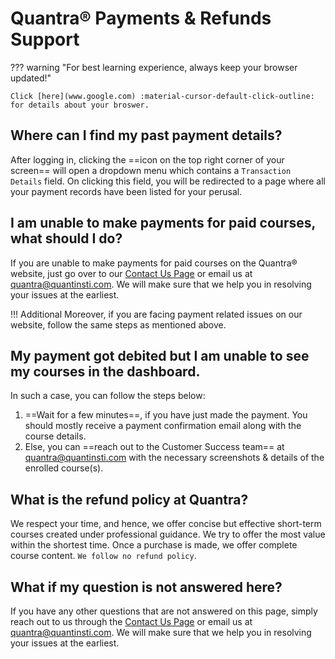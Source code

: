 # Quantra® Payments & Refunds Support

??? warning "For best learning experience, always keep your browser updated!"

    Click [here](www.google.com) :material-cursor-default-click-outline: for details about your broswer. 

## Where can I find my past payment details?

After logging in, clicking the ==icon on the top right corner of your screen== 
will open a dropdown menu which contains a `Transaction Details` field. On 
clicking this field, you will be redirected to a page where all your 
payment records have been listed for your perusal.

## I am unable to make payments for paid courses, what should I do?

If you are unable to make payments for paid courses on the Quantra® website, just go over to our
[Contact Us Page](https://www.quantinsti.com/contact-us) or email us at [quantra@quantinsti.com](quantra@quantinsti.com). 
We will make sure that we help you in resolving your issues at the earliest.

!!! Additional
    Moreover, if you are facing payment related issues on our 
    website, follow the same steps as mentioned above.

## My payment got debited but I am unable to see my courses in the dashboard.

In such a case, you can follow the steps below:

1. ==Wait for a few minutes==, if you have just made the payment. You 
should mostly receive a payment confirmation email along with the course 
details.
2. Else, you can ==reach out to the Customer Success team== at 
[quantra@quantinsti.com](quantra@quantinsti.com) with the necessary 
screenshots & details of the enrolled course(s).

## What is the refund policy at Quantra?

We respect your time, and hence, we offer concise but effective short-term 
courses created under professional guidance. We try to offer the most value 
within the shortest time. Once a purchase is made, we offer complete course 
content. `We follow no refund policy`.

## What if my question is not answered here?

If you have any other questions that are not answered on this page, simply reach out to us through the 
[Contact Us Page](https://www.quantinsti.com/contact-us) or email us at [quantra@quantinsti.com](quantra@quantinsti.com). 
We will make sure that we help you in resolving your issues at the earliest.

